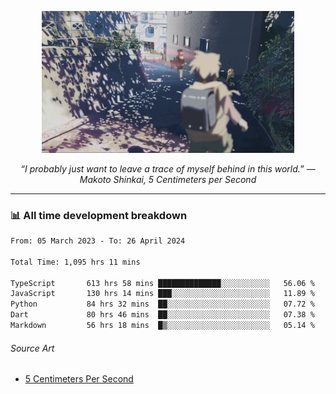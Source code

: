 <p align="center"><img src="asset/header.jpg" width="80%"/></p>
<p align="center"><i>“I probably just want to leave a trace of myself behind in this world.” ― Makoto Shinkai, 5 Centimeters per Second</i></p>

---
<!--
<details>
  <summary>📃 My Resume</summary>

### Education

- 📖 **Computer Science**\
📆 10/2021 - present\
📍 **Thang Long University** - Hoang Mai, Hanoi, Vietnam

### Experience

<img align="right" src="https://img.shields.io/badge/Figma-F24E1E?style=flat&logo=figma&logoColor=white"/>
<img align="right" src="https://img.shields.io/badge/node.js-6DA55F?style=flat&logo=node.js&logoColor=white"/>
<img align="right" src="https://img.shields.io/badge/Next.js-black?style=flat&logo=next.js&logoColor=white"/>
<img align="right" src="https://img.shields.io/badge/TypeScript-007ACC?style=flat&logo=typescript&logoColor=white"/>


- 👨‍💻 **Frontend Web Intern**\
📆 07/2023 - present\
📍 **MQ ICT Solutions** - Hoang Mai, Hanoi, Vietnam
</details> 
-->

### 📊 All time development breakdown

<!--START_SECTION:waka-->

```txt
From: 05 March 2023 - To: 26 April 2024

Total Time: 1,095 hrs 11 mins

TypeScript       613 hrs 58 mins ██████████████░░░░░░░░░░░   56.06 %
JavaScript       130 hrs 14 mins ███░░░░░░░░░░░░░░░░░░░░░░   11.89 %
Python           84 hrs 32 mins  ██░░░░░░░░░░░░░░░░░░░░░░░   07.72 %
Dart             80 hrs 46 mins  ██░░░░░░░░░░░░░░░░░░░░░░░   07.38 %
Markdown         56 hrs 18 mins  █▒░░░░░░░░░░░░░░░░░░░░░░░   05.14 %
```

<!--END_SECTION:waka-->

###### Source Art

-  [5 Centimeters Per Second](https://wallhaven.cc/w/nrowq1)

